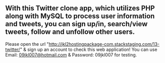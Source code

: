 ## With this Twitter clone app, which utilizes PHP along with MySQL to process user information and tweets, you can sign up/in, search/view tweets, follow and unfollow other users.

Please open the url "http://jkl2hostingpackage-com.stackstaging.com/13-twitter/" & sign up an account to check this web application!
You can use Email: 09jkl007@hotmail.com & Password: 09jkl007 for testing.
